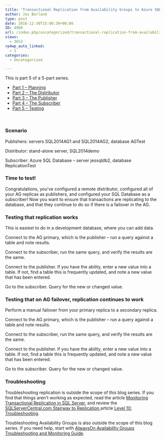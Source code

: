 ```yaml
---
title: 'Transactional Replication from Availability Groups to Azure SQL Database: Part 5 – Testing'
author: Jes Borland
type: post
date: 2016-12-30T15:00:30+00:00
ID: 4960
url: /index.php/uncategorized/transactional-replication-from-availability-groups-to-azure-sql-database-part-5-testing/
views:
  - 3653
rp4wp_auto_linked:
  - 1
categories:
  - Uncategorized

---
```

This is part 5 of a 5-part series.

  * <a href="/?p=4896" target="_blank">Part 1 – Planning</a>
  * <a href="/?p=4906" target="_blank">Part 2 – The Distributor</a>
  * <a href="/?p=4923" target="_blank">Part 3 – The Publisher</a>
  * <a href="/?p=4945" target="_blank">Part 4 – The Subscriber</a>
  * <a href="/?p=4960" target="_blank">Part 5 – Testing</a>

&nbsp;

### Scenario

Publishers: servers SQL2014AG1 and SQL2014AG2, database AGTest

Distributor: stand-alone server, SQL2014demo

Subscriber: Azure SQL Database – server jessqldb2, database ReplicationTest

### Time to test!

Congratulations, you've configured a remote distributor, configured all of your AG replicas as publishers, and configured your SQL Database as a subscriber! Now you want to ensure that transactions are replicating to the database, and that they continue to do so if there is a failover in the AG.

### Testing that replication works

This is easiest to do in a development database, where you can add data.

Connect to the AG primary, which is the publisher – run a query against a table and note results.

Connect to the subscriber, run the same query, and verify the results are the same.

Connect to the publisher. If you have the ability, enter a new value into a table. If not, find a table this is frequently updated, and note a new value that has been entered.

Go to the subscriber. Query for the new or changed value.

### Testing that on AG failover, replication continues to work

Perform a manual failover from your primary replica to a secondary replica.

Connect to the AG primary, which is the publisher – run a query against a table and note results.

Connect to the subscriber, run the same query, and verify the results are the same.

Connect to the publisher. If you have the ability, enter a new value into a table. If not, find a table this is frequently updated, and note a new value that has been entered.

Go to the subscriber. Query for the new or changed value.

### Troubleshooting

Troubleshooting replication is outside the scope of this blog series. If you find that things aren't working as expected, read the article <a href="https://www.simple-talk.com/sql/database-administration/monitoring-transactional-replication-in-sql-server/" target="_blank">Monitoring Transactional Replication in SQL Server</a>, and review the <a href="http://www.sqlservercentral.com/stairway/72401/" target="_blank">SQLServerCentral.com Stairway to Replication </a>article <a href="http://www.sqlservercentral.com/articles/Stairway+Series/72452/" target="_blank">Level 10: Troubleshooting</a>.

Troubleshooting Availability Groups is also outside the scope of this blog series. If you need help, start with <a href="https://msdn.microsoft.com/en-us/library/dn135328(v=sql.110).aspx" target="_blank">AlwaysOn Availability Groups Troubleshooting and Monitoring Guide</a>.